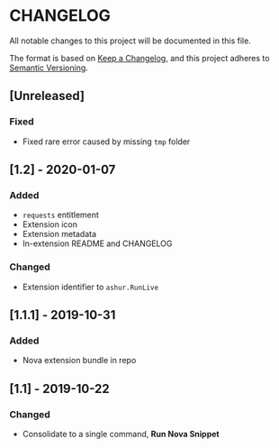 # CHANGELOG
All notable changes to this project will be documented in this file.

The format is based on [Keep a Changelog](https://keepachangelog.com/en/1.0.0/), and this project adheres to [Semantic Versioning](https://semver.org/spec/v2.0.0.html).

## [Unreleased]
### Fixed
- Fixed rare error caused by missing `tmp` folder

## [1.2] - 2020-01-07
### Added
- `requests` entitlement
- Extension icon
- Extension metadata
- In-extension README and CHANGELOG

### Changed
- Extension identifier to `ashur.RunLive`

## [1.1.1] - 2019-10-31
### Added
- Nova extension bundle in repo

## [1.1] - 2019-10-22
### Changed
- Consolidate to a single command, **Run Nova Snippet**
